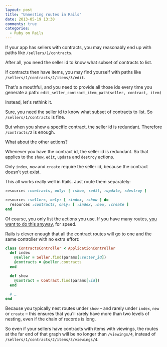 ```yaml
---
layout: post
title: "Unnesting routes in Rails"
date: 2013-05-19 13:30
comments: true
categories:
  - Ruby on Rails
---
```


If your app has sellers with contracts, you may reasonably end up with paths like `/sellers/1/contracts`.

After all, you need the seller id to know what subset of contracts to list.

If contracts then have items, you may find yourself with paths like `/sellers/1/contracts/2/items/3/edit`.

That's a mouthful, and you need to provide all those ids every time you generate a path: `edit_seller_contract_item_path(seller, contract, item)`

Instead, let's rethink it.

Sure, you need the seller id to know what subset of contracts to list. So `/sellers/1/contracts` is fine.

But when you show a specific contract, the seller id is redundant. Therefore `/contracts/2` is enough.

What about the other actions?

Whenever you have the contract id, the seller id is redundant. So that applies to the `show`, `edit`, `update` and `destroy` actions.

Only `index`, `new` and `create` require the seller id, because the contract doesn't yet exist.

This all works really well in Rails. Just route them separately:

``` ruby config/routes.rb
resources :contracts, only: [ :show, :edit, :update, :destroy ]

resources :sellers, only: [ :index, :show ] do
  resources :contracts, only: [ :index, :new, :create ]
end
```

Of course, you only list the actions you use. If you have many routes, [you want to do this anyway](http://guides.rubyonrails.org/routing.html#restricting-the-routes-created), for speed.

Rails is clever enough that all the contract routes will go to one and the same controller with no extra effort:

``` ruby app/controllers/contracts_controller.rb
class ContractsController < ApplicationController
  def index
    @seller = Seller.find(params[:seller_id])
    @contracts = @seller.contracts
  end

  def show
    @contract = Contract.find(params[:id])
  end

  # …
end
```

Because you typically nest routes under `show` – and rarely under `index`, `new` or `create` – this ensures that you'll rarely have more than two levels of nesting, even if the chain of records is long.

So even if your sellers have contracts with items with viewings, the routes at the far end of that graph will be no longer than `/viewings/4`, instead of `/sellers/1/contracts/2/items/3/viewings/4`.
